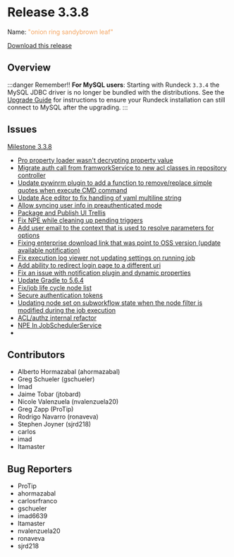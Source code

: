 # Release 3.3.8

Name: <span style="color: sandybrown"><span class="glyphicon glyphicon-leaf"></span> "onion ring sandybrown leaf"</span>

[Download this release](https://download.rundeck.com/3.3.7/index.html)

## Overview

:::danger Remember!!
**For MySQL users**: Starting with Rundeck `3.3.4` the MySQL JDBC driver is no longer be
bundled with the distributions. See the [Upgrade Guide](/upgrading/upgrading-to-rundeck-3.3.4.md)
for instructions to ensure your Rundeck installation can still connect to MySQL after
the upgrading.
:::

## Issues

[Milestone 3.3.8](https://github.com/rundeck/rundeck/milestone/157)

* [Pro property loader wasn't decrypting property value](https://github.com/rundeck/rundeck/pull/6694)
* [Migrate auth call from framworkService to new acl classes in repository controller](https://github.com/rundeck/rundeck/pull/6692)
* [Update pywinrm plugin to add a function to remove/replace simple quotes when execute CMD command](https://github.com/rundeck/rundeck/pull/6689)
* [Update Ace editor to fix handling of yaml multiline string](https://github.com/rundeck/rundeck/pull/6685)
* [Allow syncing user info in preauthenticated mode](https://github.com/rundeck/rundeck/pull/6684)
* [Package and Publish UI Trellis](https://github.com/rundeck/rundeck/pull/6681)
* [Fix NPE while cleaning up pending triggers](https://github.com/rundeck/rundeck/pull/6680)
* [Add user email to the context that is used to resolve parameters for options](https://github.com/rundeck/rundeck/pull/6677)
* [Fixing enterprise download link that was point to OSS version (update available notification)](https://github.com/rundeck/rundeck/pull/6667)
* [Fix execution log viewer not updating settings on running job](https://github.com/rundeck/rundeck/pull/6664)
* [Add ability to redirect login page to a different uri](https://github.com/rundeck/rundeck/pull/6663)
* [Fix an issue with notification plugin and dynamic properties](https://github.com/rundeck/rundeck/pull/6662)
* [Update Gradle to 5.6.4](https://github.com/rundeck/rundeck/pull/6659)
* [Fix/job life cycle node list](https://github.com/rundeck/rundeck/pull/6658)
* [Secure authentication tokens](https://github.com/rundeck/rundeck/pull/6643)
* [Updating node set on subworkflow state when the node filter is modified during the job execution](https://github.com/rundeck/rundeck/pull/6640)
* [ACL/authz internal refactor](https://github.com/rundeck/rundeck/pull/6611)
* [NPE In JobSchedulerService](https://github.com/rundeck/rundeck/issues/6580)
* 

## Contributors

* Alberto Hormazabal (ahormazabal)
* Greg Schueler (gschueler)
* Imad
* Jaime Tobar (jtobard)
* Nicole Valenzuela (nvalenzuela20)
* Greg Zapp (ProTip)
* Rodrigo Navarro (ronaveva)
* Stephen Joyner (sjrd218)
* carlos
* imad
* ltamaster

## Bug Reporters

* ProTip
* ahormazabal
* carlosrfranco
* gschueler
* imad6639
* ltamaster
* nvalenzuela20
* ronaveva
* sjrd218

